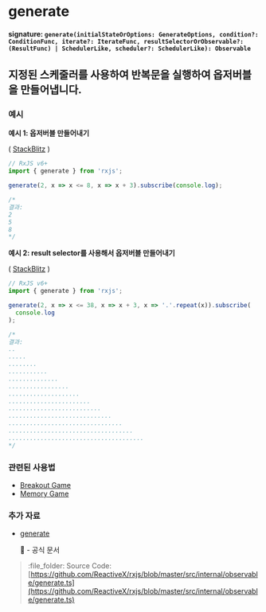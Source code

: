 # generate

#### signature: `generate(initialStateOrOptions: GenerateOptions, condition?: ConditionFunc, iterate?: IterateFunc, resultSelectorOrObservable?: (ResultFunc) | SchedulerLike, scheduler?: SchedulerLike): Observable`

## 지정된 스케줄러를 사용하여 반복문을 실행하여 옵저버블을 만들어냅니다.

### 예시

**예시 1: 옵저버블 만들어내기**

\( [StackBlitz](https://stackblitz.com/edit/rxjs-generate?file=index.ts&devtoolsheight=100) \)

```javascript
// RxJS v6+
import { generate } from 'rxjs';

generate(2, x => x <= 8, x => x + 3).subscribe(console.log);

/*
결과:
2
5
8
*/
```

**예시 2: result selector를 사용해서 옵저버블 만들어내기**

\( [StackBlitz](https://stackblitz.com/edit/rxjs-generate-result-selector?file=index.ts&devtoolsheight=100) \)

```javascript
// RxJS v6+
import { generate } from 'rxjs';

generate(2, x => x <= 38, x => x + 3, x => '.'.repeat(x)).subscribe(
  console.log
);

/*
결과:
..
.....
........
...........
..............
.................
....................
.......................
..........................
.............................
................................
...................................
......................................
*/
```

### 관련된 사용법

* [Breakout Game](../../recipes/breakout-game.md)
* [Memory Game](../../recipes/memory-game.md)

### 추가 자료

* [generate](https://rxjs.dev/api/index/function/generate)

  :newspaper: - 공식 문서

> :file\_folder: Source Code: [https://github.com/ReactiveX/rxjs/blob/master/src/internal/observable/generate.ts](https://github.com/ReactiveX/rxjs/blob/master/src/internal/observable/generate.ts)

